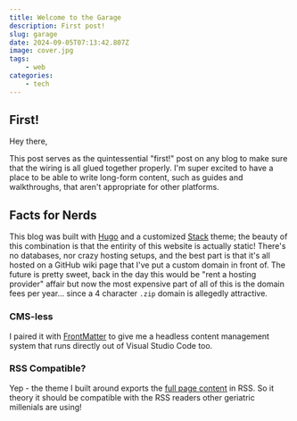 ```yaml
---
title: Welcome to the Garage
description: First post!
slug: garage
date: 2024-09-05T07:13:42.807Z
image: cover.jpg
tags:
    - web
categories:
    - tech
---
```

## First!
Hey there,

This post serves as the quintessential "first!" post on any blog to make sure that the wiring is all glued together properly. I'm super excited to have a place to be able to write long-form content, such as guides and walkthroughs, that aren't appropriate for other platforms.

## Facts for Nerds
This blog was built with [Hugo](https://gohugo.io/) and a customized [Stack](https://stack.jimmycai.com/) theme; the beauty of this combination is that the entirity of this website is actually static! There's no databases, nor crazy hosting setups, and the best part is that it's all hosted on a GitHub wiki page that I've put a custom domain in front of. The future is pretty sweet, back in the day this would be "rent a hosting provider" affair but now the most expensive part of all of this is the domain fees per year... since a 4 character `.zip` domain is allegedly attractive.

### CMS-less
I paired it with [FrontMatter](https://frontmatter.codes/) to give me a headless content management system that runs directly out of Visual Studio Code too.

### RSS Compatible?
Yep - the theme I built around exports the [full page content](https://stack.jimmycai.com/config/site#rssfullcontent) in RSS. So it theory it should be compatible with the RSS readers other geriatric millenials are using!